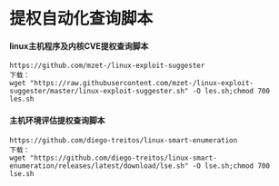 # 提权自动化查询脚本

#### linux主机程序及内核CVE提权查询脚本

```
https://github.com/mzet-/linux-exploit-suggester
下载： 
wget "https://raw.githubusercontent.com/mzet-/linux-exploit-suggester/master/linux-exploit-suggester.sh" -O les.sh;chmod 700 les.sh
```

#### 主机环境评估提权查询脚本

```
https://github.com/diego-treitos/linux-smart-enumeration
下载：
wget "https://github.com/diego-treitos/linux-smart-enumeration/releases/latest/download/lse.sh" -O lse.sh;chmod 700 lse.sh
```
